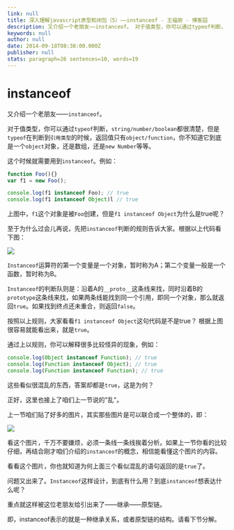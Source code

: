 ```yaml
---
link: null
title: 深入理解javascript原型和闭包（5）——instanceof - 王福朋 - 博客园
description: 又介绍一个老朋友——instanceof。 对于值类型，你可以通过typeof判断，string/number/boolean都很清楚，但是typeof在判断到引用类型的时候，返回值只有object/
keywords: null
author: null
date: 2014-09-18T08:38:00.000Z
publisher: null
stats: paragraph=26 sentences=10, words=19
---
```

# instanceof

又介绍一个老朋友——`instanceof`。

对于值类型，你可以通过`typeof`判断，`string/number/boolean`都很清楚，但是`typeof`在判断到`引用类型`的时候，返回值只有`object/function`，你不知道它到底是一个`object`对象，还是数组，还是`new Number`等等。

这个时候就需要用到`instanceof`。例如：

```js
function Foo(){}
var f1 = new Foo();

console.log(f1 instanceof Foo); // true
console.log(f1 instanceof Object)l // true
```

上图中，`f1`这个对象是被`Foo`创建，但是`f1 instanceof Object`为什么是true呢？

至于为什么过会儿再说，先把`instanceof`判断的规则告诉大家。根据以上代码看下图：

![](/my-blog/closure/181635468939277.png)

`Instanceof`运算符的第一个变量是一个对象，暂时称为A；第二个变量一般是一个函数，暂时称为B。

`Instanceof`的判断队则是：沿着A的`__proto__`这条线来找，同时沿着B的`prototype`这条线来找，如果两条线能找到同一个引用，即同一个对象，那么就返回`true`。如果找到终点还未重合，则返回`false`。

按照以上规则，大家看看`f1 instanceof Object`这句代码是不是true？ 根据上图很容易就能看出来，就是`true`。

通过上以规则，你可以解释很多比较怪异的现象，例如：

```js
console.log(Object instanceof Function); // true
console.log(Function instanceof Object); // true
console.log(Function instanceof Function); // true
```

这些看似很混乱的东西，答案却都是`true`，这是为何？

正好，这里也接上了咱们上一节说的"乱"。

上一节咱们贴了好多的图片，其实那些图片是可以联合成一个整体的，即：

![](/my-blog/closure/181637013624694.png)

看这个图片，千万不要嫌烦，必须一条线一条线挨着分析。如果上一节你看的比较仔细，再结合刚才咱们介绍的`instanceof`的概念，相信能看懂这个图片的内容。

看看这个图片，你也就知道为何上面三个看似混乱的语句返回的是`true`了。

问题又出来了。`Instanceof`这样设计，到底有什么用？到底`instanceof`想表达什么呢？

重点就这样被这位老朋友给引出来了——继承——原型链。

即，instanceof表示的就是一种继承关系，或者原型链的结构。请看下节分解。
